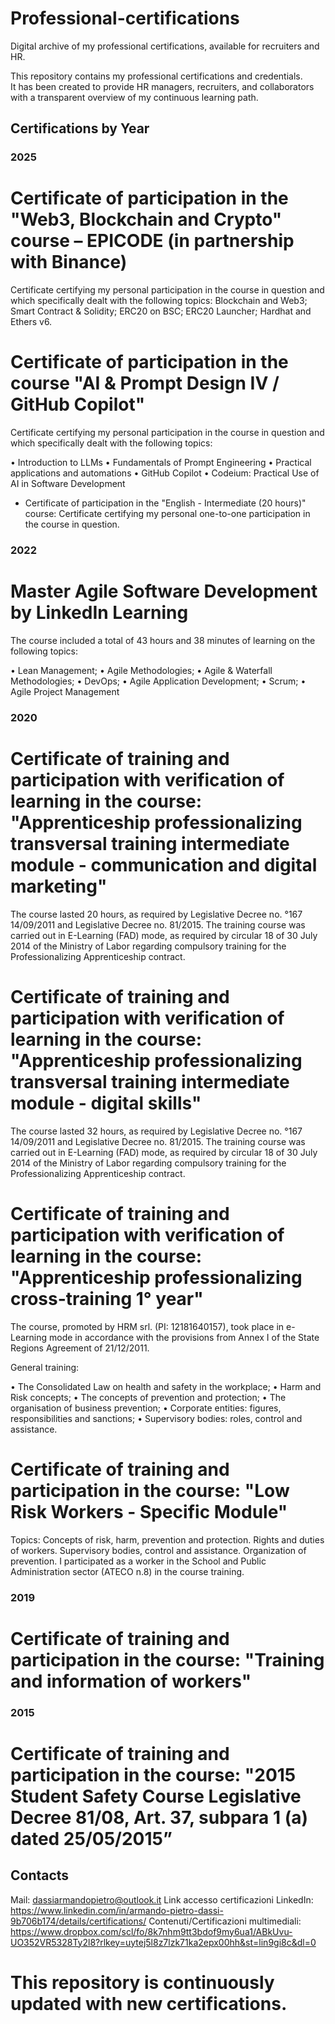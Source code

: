 # Professional-certifications

Digital archive of my professional certifications, available for recruiters and HR.

This repository contains my professional certifications and credentials.  
It has been created to provide HR managers, recruiters, and collaborators with a transparent overview of my continuous learning path.

## Certifications by Year

### 2025

# Certificate of participation in the "Web3, Blockchain and Crypto" course – EPICODE (in partnership with Binance)

Certificate certifying my personal participation in the course in question and which specifically dealt with the following topics: Blockchain and Web3; Smart Contract & Solidity; ERC20 on BSC; ERC20 Launcher; Hardhat and Ethers v6.

# Certificate of participation in the course "AI & Prompt Design IV / GitHub Copilot"

Certificate certifying my personal participation in the course in question and which specifically dealt with the following topics:

• Introduction to LLMs
• Fundamentals of Prompt Engineering
• Practical applications and automations
• GitHub Copilot
• Codeium: Practical Use of AI in Software Development

- Certificate of participation in the "English - Intermediate (20 hours)" course: Certificate certifying my personal one-to-one participation in the course in question.

### 2022

# Master Agile Software Development by LinkedIn Learning

The course included a total of 43 hours and 38 minutes of learning on the following topics:

• Lean Management;
• Agile Methodologies;
• Agile & Waterfall Methodologies;
• DevOps;
• Agile Application Development;
• Scrum;
• Agile Project Management

### 2020

# Certificate of training and participation with verification of learning in the course: "Apprenticeship professionalizing transversal training intermediate module - communication and digital marketing"

The course lasted 20 hours, as required by Legislative Decree no. °167 14/09/2011 and Legislative Decree no. 81/2015. The training course was carried out in E-Learning (FAD) mode, as required by circular 18 of 30 July 2014 of the Ministry of Labor regarding compulsory training for the Professionalizing Apprenticeship contract.

# Certificate of training and participation with verification of learning in the course: "Apprenticeship professionalizing transversal training intermediate module - digital skills"

The course lasted 32 hours, as required by Legislative Decree no. °167 14/09/2011 and Legislative Decree no. 81/2015. The training course was carried out in E-Learning (FAD) mode, as required by circular 18 of 30 July 2014 of the Ministry of Labor regarding compulsory training for the Professionalizing Apprenticeship contract.

# Certificate of training and participation with verification of learning in the course: "Apprenticeship professionalizing cross-training 1° year"

The course, promoted by HRM srl. (PI: 12181640157), took place in e-Learning mode in accordance with the provisions from Annex I of the State Regions Agreement of 21/12/2011. 

General training:

• The Consolidated Law on health and safety in the workplace;
• Harm and Risk concepts;
• The concepts of prevention and protection;
• The organisation of business prevention;
• Corporate entities: figures, responsibilities and sanctions;
• Supervisory bodies: roles, control and assistance.

# Certificate of training and participation in the course: "Low Risk Workers - Specific Module"

Topics: Concepts of risk, harm, prevention and protection. Rights and duties of workers. Supervisory bodies, control and assistance. Organization of prevention. I participated as a worker in the School and Public Administration sector (ATECO n.8) in the course training.

### 2019

# Certificate of training and participation in the course: "Training and information of workers"

### 2015

# Certificate of training and participation in the course: "2015 Student Safety Course Legislative Decree 81/08, Art. 37, subpara 1 (a) dated 25/05/2015”

## Contacts

Mail: dassiarmandopietro@outlook.it
Link accesso certificazioni LinkedIn: https://www.linkedin.com/in/armando-pietro-dassi-9b706b174/details/certifications/
Contenuti/Certificazioni multimediali: https://www.dropbox.com/scl/fo/8k7nhm9tt3bdof9my6ua1/ABkUvu-UO352VR5328Ty2l8?rlkey=uytej5l8z7lzk71ka2epx00hh&st=lin9gi8c&dl=0

# This repository is continuously updated with new certifications.
